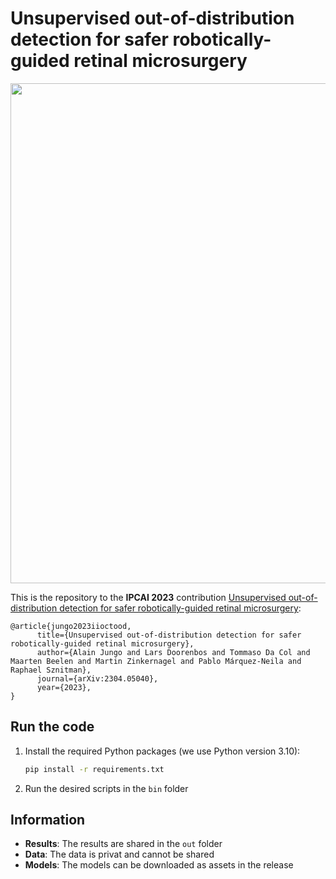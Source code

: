# Unsupervised out-of-distribution detection for safer robotically-guided retinal microsurgery

<p align="center">
  <img src="https://user-images.githubusercontent.com/24993748/231515513-30fd7b84-f46e-495f-893b-998d65e1bd38.png" width="800">
</p>


This is the repository to the **IPCAI 2023** contribution [Unsupervised out-of-distribution detection for safer robotically-guided retinal microsurgery](https://arxiv.org/abs/2304.05040):
```
@article{jungo2023iioctood,
      title={Unsupervised out-of-distribution detection for safer robotically-guided retinal microsurgery}, 
      author={Alain Jungo and Lars Doorenbos and Tommaso Da Col and Maarten Beelen and Martin Zinkernagel and Pablo Márquez-Neila and Raphael Sznitman},
      journal={arXiv:2304.05040},
      year={2023},
}
```

## Run the code
1. Install the required Python packages (we use Python version 3.10):
   ```bash
   pip install -r requirements.txt
   ```
2. Run the desired scripts in the `bin` folder


## Information
- **Results**: The results are shared in the `out` folder
- **Data**: The data is privat and cannot be shared
- **Models**: The models can be downloaded as assets in the release
